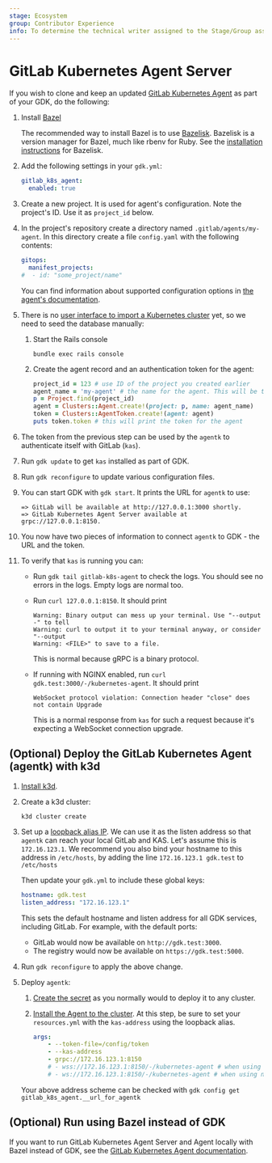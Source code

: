 ```yaml
---
stage: Ecosystem
group: Contributor Experience
info: To determine the technical writer assigned to the Stage/Group associated with this page, see https://about.gitlab.com/handbook/engineering/ux/technical-writing/#assignments
---
```


# GitLab Kubernetes Agent Server

If you wish to clone and keep an updated [GitLab Kubernetes Agent](https://gitlab.com/gitlab-org/cluster-integration/gitlab-agent) as part of your GDK, do the following:

1. Install [Bazel](https://www.bazel.build/)

    The recommended way to install Bazel is to use [Bazelisk](https://github.com/bazelbuild/bazelisk). Bazelisk is a version manager for Bazel, much like rbenv for Ruby. See the [installation instructions](https://docs.bazel.build/versions/master/install-bazelisk.html) for Bazelisk.

1. Add the following settings in your `gdk.yml`:

    ```yaml
    gitlab_k8s_agent:
      enabled: true
    ```

1. Create a new project. It is used for agent's configuration. Note the project's ID. Use it as `project_id` below.

1. In the project's repository create a directory named `.gitlab/agents/my-agent`. In this directory create a file `config.yaml` with the following contents:

    ```yaml
    gitops:
      manifest_projects:
    #  - id: "some_project/name"
    ```

   You can find information about supported configuration options in [the agent's documentation](https://gitlab.com/gitlab-org/cluster-integration/gitlab-agent/-/blob/master/doc/configuration_repository.md).

1. There is no [user interface to import a Kubernetes cluster](https://gitlab.com/gitlab-org/gitlab/-/issues/220908) yet, so we need to seed the database manually:

    1. Start the Rails console

        ```shell
        bundle exec rails console
        ```

    1. Create the agent record and an authentication token for the agent:

        ```ruby
        project_id = 123 # use ID of the project you created earlier
        agent_name = 'my-agent' # the name for the agent. This will be the directory name for the agent's configuration
        p = Project.find(project_id)
        agent = Clusters::Agent.create!(project: p, name: agent_name)
        token = Clusters::AgentToken.create!(agent: agent)
        puts token.token # this will print the token for the agent
        ```

1. The token from the previous step can be used by the `agentk` to authenticate itself with GitLab (`kas`).

1. Run `gdk update` to get `kas` installed as part of GDK.

1. Run `gdk reconfigure` to update various configuration files.

1. You can start GDK with `gdk start`. It prints the URL for `agentk` to use:

    ```plaintext
    => GitLab will be available at http://127.0.0.1:3000 shortly.
    => GitLab Kubernetes Agent Server available at grpc://127.0.0.1:8150.
    ```

1. You now have two pieces of information to connect `agentk` to GDK - the URL and the token.

1. To verify that `kas` is running you can:
    - Run `gdk tail gitlab-k8s-agent` to check the logs. You should see no errors in the logs. Empty logs are normal too.
    - Run `curl 127.0.0.1:8150`. It should print

        ```plaintext
        Warning: Binary output can mess up your terminal. Use "--output -" to tell
        Warning: curl to output it to your terminal anyway, or consider "--output
        Warning: <FILE>" to save to a file.
        ```

        This is normal because gRPC is a binary protocol.

    - If running with NGINX enabled, run `curl gdk.test:3000/-/kubernetes-agent`. It should print

        ```plaintext
        WebSocket protocol violation: Connection header "close" does not contain Upgrade
        ```

        This is a normal response from `kas` for such a request because it's expecting a WebSocket connection upgrade.

## (Optional) Deploy the GitLab Kubernetes Agent (agentk) with k3d

1. [Install k3d](https://github.com/rancher/k3d#get).
1. Create a k3d cluster:

   ```shell
   k3d cluster create
   ```

1. Set up a [loopback alias IP](local_network.md#create-loopback-interface). We can use it as the
   listen address so that `agentk` can reach your local GitLab and KAS. Let's assume this is `172.16.123.1`.
   We recommend you also bind your hostname to this address in `/etc/hosts`, by adding the line
   `172.16.123.1 gdk.test` to `/etc/hosts`

   Then update your `gdk.yml` to include these global keys:

   ```yaml
   hostname: gdk.test
   listen_address: "172.16.123.1"
   ```

   This sets the default hostname and listen address for all GDK services, including GitLab.
   For example, with the default ports:

   - GitLab would now be available on `http://gdk.test:3000`.
   - The registry would now be available on `https://gdk.test:5000`.

1. Run `gdk reconfigure` to apply the above change.
1. Deploy `agentk`:

   1. [Create the secret](https://docs.gitlab.com/ee/user/clusters/agent/#create-the-kubernetes-secret)
      as you normally would to deploy it to any cluster.
   1. [Install the Agent to the cluster](https://docs.gitlab.com/ee/user/clusters/agent/#install-the-agent-into-the-cluster).
      At this step, be sure to set your `resources.yml` with the `kas-address` using the loopback alias.

      ```yaml
      args:
          - --token-file=/config/token
          - --kas-address
          - grpc://172.16.123.1:8150
          # - wss://172.16.123.1:8150/-/kubernetes-agent # when using nginx WITH https
          # - ws://172.16.123.1:8150/-/kubernetes-agent # when using nginx WITHOUT https
      ```

   Your above address scheme can be checked with `gdk config get gitlab_k8s_agent.__url_for_agentk`

## (Optional) Run using Bazel instead of GDK

If you want to run GitLab Kubernetes Agent Server and Agent locally with Bazel instead of GDK, see
the [GitLab Kubernetes Agent documentation](https://gitlab.com/gitlab-org/cluster-integration/gitlab-agent/-/blob/master/doc/developing.md#running-the-agent-locally).
